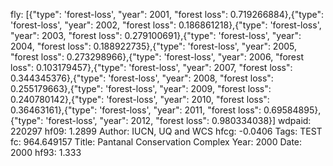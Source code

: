 fly: [{"type": 'forest-loss', "year": 2001, "forest loss": 0.719266884},{"type": 'forest-loss', "year": 2002, "forest loss": 0.186861218},{"type": 'forest-loss', "year": 2003, "forest loss": 0.279100691},{"type": 'forest-loss', "year": 2004, "forest loss": 0.188922735},{"type": 'forest-loss', "year": 2005, "forest loss": 0.273298966},{"type": 'forest-loss', "year": 2006, "forest loss": 0.103179457},{"type": 'forest-loss', "year": 2007, "forest loss": 0.344345376},{"type": 'forest-loss', "year": 2008, "forest loss": 0.255179663},{"type": 'forest-loss', "year": 2009, "forest loss": 0.240780142},{"type": 'forest-loss', "year": 2010, "forest loss": 0.36463161},{"type": 'forest-loss', "year": 2011, "forest loss": 0.69584895},{"type": 'forest-loss', "year": 2012, "forest loss": 0.980334038}]
wdpaid: 220297
hf09: 1.2899
Author: IUCN, UQ and WCS
hfcg: -0.0406
Tags: TEST
fc: 964.649157
Title: Pantanal Conservation Complex
Year: 2000
Date: 2000
hf93: 1.333
